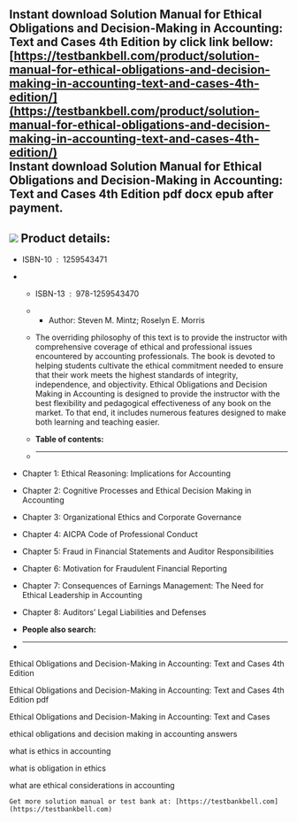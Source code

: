 Instant download **Solution Manual for Ethical Obligations and Decision-Making in Accounting: Text and Cases 4th Edition** by click link bellow:  
[https://testbankbell.com/product/solution-manual-for-ethical-obligations-and-decision-making-in-accounting-text-and-cases-4th-edition/](https://testbankbell.com/product/solution-manual-for-ethical-obligations-and-decision-making-in-accounting-text-and-cases-4th-edition/)  
**Instant download Solution Manual for Ethical Obligations and Decision-Making in Accounting: Text and Cases 4th Edition pdf docx epub after payment.**
-------------------------------------------------------------------------------------------------------------------------------------------------------


![](https://testbankbell.com/wp-content/uploads/2023/05/1259543471-4.jpg)
**Product details:**
--------------------


* ISBN-10 ‏ : ‎ 1259543471
* * ISBN-13 ‏ : ‎ 978-1259543470
  * * Author: Steven M. Mintz; Roselyn E. Morris
   
  * The overriding philosophy of this text is to provide the instructor with comprehensive coverage of ethical and professional issues encountered by accounting professionals. The book is devoted to helping students cultivate the ethical commitment needed to ensure that their work meets the highest standards of integrity, independence, and objectivity. Ethical Obligations and Decision Making in Accounting is designed to provide the instructor with the best flexibility and pedagogical effectiveness of any book on the market. To that end, it includes numerous features designed to make both learning and teaching easier.
  * **Table of contents:**
  * ----------------------
 
* Chapter 1: Ethical Reasoning: Implications for Accounting
* Chapter 2: Cognitive Processes and Ethical Decision Making in Accounting
* Chapter 3: Organizational Ethics and Corporate Governance
* Chapter 4: AICPA Code of Professional Conduct
* Chapter 5: Fraud in Financial Statements and Auditor Responsibilities
* Chapter 6: Motivation for Fraudulent Financial Reporting
* Chapter 7: Consequences of Earnings Management: The Need for Ethical Leadership in Accounting
* Chapter 8: Auditors’ Legal Liabilities and Defenses
* **People also search:**
* -----------------------

Ethical Obligations and Decision-Making in Accounting: Text and Cases 4th Edition

Ethical Obligations and Decision-Making in Accounting: Text and Cases 4th Edition pdf

Ethical Obligations and Decision-Making in Accounting: Text and Cases

ethical obligations and decision making in accounting answers

what is ethics in accounting

what is obligation in ethics

what are ethical considerations in accounting


    Get more solution manual or test bank at: [https://testbankbell.com](https://testbankbell.com)
